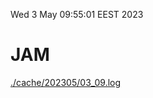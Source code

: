 Wed  3 May 09:55:01 EEST 2023
# JAM
<a href='./cache/202305/03_09.log'>./cache/202305/03_09.log</a>
